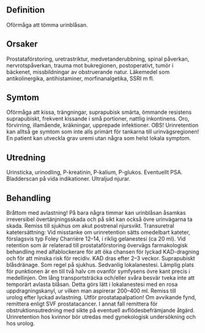 ## Definition

Oförmåga att tömma urinblåsan.

## Orsaker

Prostataförstoring, uretrastriktur, medvetanderubbning, spinal påverkan, nervrotspåverkan, trauma mot bukregionen, postoperativt, tumör i bäckenet, missbildningar av obstruerande natur. Läkemedel som antikolinergika, antihistaminer, morfinanalgetika, SSRI m fl.

## Symtom

Oförmåga att kissa, trängningar, suprapubisk smärta, ömmande resistens suprapubiskt, frekvent kissande i små portioner, nattlig inkontinens. Oro, förvirring, illamående, kräkningar, upprepade infektioner.
OBS! Urinretention kan alltså ge symtom som inte alls primärt för tankarna till urinvägsregionen! En patient kan utveckla grav uremi utan några som helst lokala symptom.

## Utredning

Urinsticka, urinodling, P-kreatinin, P-kalium, P-glukos. Eventuellt PSA. Bladderscan på vida indikationer. Ultraljud njurar.

## Behandling

Bråttom med avlastning! På bara några timmar kan urinblåsan åsamkas irreversibel övertänjningsskada och på sikt kan också övre urinvägarna ta skada.
Remiss till sjukhus om akut postrenal njursvikt.
Transuretral katetersättning: Vid misstanke om urinretention sätts omedelbart kateter, förslagsvis typ Foley Charrière 12–14, i riklig gelanestesi (ca 20 ml). Vid retention som är relaterad till prostataförstoring övervägs farmakologisk behandling med alfablockerare för att öka chansen för lyckad KAD-dragning och för att minska risk för recidiv. KAD dras efter 2–3 veckor.
Suprapubiskt blåsdränage. Som regel på sjukhus. Sedvanlig lokalanestesi. Lämplig plats för punktionen är en till två halv cm ovanför symfysens övre kant precis i medellinjen. Om lång transportsträcka och/eller svåra besvär tveka inte att temporärt avlasta blåsan. Detta görs lätt i lokalanestesi med en rosa uppdragningskanyl, ur vilken man aspirerar 200–400 ml.
Remiss till urolog efter lyckad avlastning. Utför prostatapalpation! Om avvikande fynd, remittera enligt SVF prostatacancer. I annat fall remittera för obstruktionsutredning med sikte på eventuell avflödesbefrämjande åtgärd. Urinretention hos kvinnor bör utredas med gynekologisk undersökning och hos urolog.

